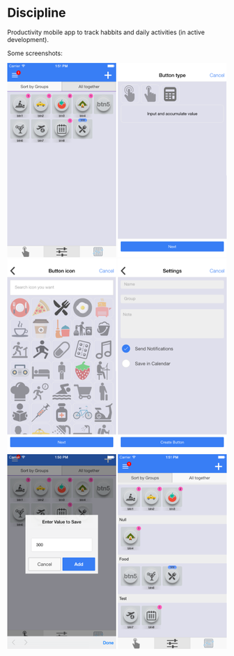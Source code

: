 # Discipline
Productivity mobile app to track habbits and daily activities (in active development).

Some screenshots:

<img src="https://raw.githubusercontent.com/barbatus/discipline/master/demo/tracking_buttons.png"  width="250">
<img src="https://raw.githubusercontent.com/barbatus/discipline/master/demo/choose_type.png"  width="250">
<img src="https://raw.githubusercontent.com/barbatus/discipline/master/demo/choose_icon.png"  width="250">
<img src="https://raw.githubusercontent.com/barbatus/discipline/master/demo/configure_button.png"  width="250">
<img src="https://raw.githubusercontent.com/barbatus/discipline/master/demo/enter_value_to_save.png"  width="250">
<img src="https://raw.githubusercontent.com/barbatus/discipline/master/demo/grouped_buttons.png"  width="250">

